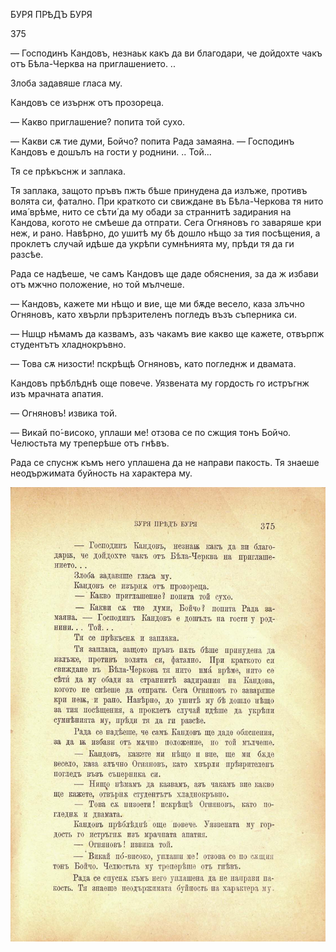 ﻿БУРЯ ПРѢДЪ БУРЯ

375

— Господинъ Кандовъ, незнаьк какъ да ви благодари, че дойдохте чакъ отъ Бѣла-Черква на приглашението. ..

Злоба задавяше гласа му.

Кандовъ се изърнж отъ прозореца.

— Какво приглашение? попита той сухо.

— Какви сѫ тие думи, Бойчо? попита Рада замаяна. — Господинъ Кандовъ е дошълъ на гости у роднини. .. Той...

Тя се прѣкъснж и заплака.

Тя заплака, защото пръвъ пжть бѣше принудена да излъже, противъ волята си, фатално. При краткото си свиждане въ Бѣла-Черкова тя нито има́ врѣме, нито се сѣти́ да му обади за страннитѣ задирания на Кандова, когото не смѣеше да отпрати. Сега Огняновъ го заваряше кри неж, и рано. Навѣрно, до ушитѣ му бѣ дошло нѣщо за тия посѣщения, а проклетъ случай идѣше да укрѣпи сумнѣнията му, прѣди тя да ги разсѣе.

Рада се надѣеше, че самъ Кандовъ ще даде обяснения, за да ж избави отъ мжчно положение, но той мълчеше.

— Кандовъ, кажете ми нѣщо и вие, ще ми бѫде весело, каза злъчно Огняновъ, като хвърли прѣзрителенъ погледъ възъ съперника си.

— Ншцр нѣмамъ да казвамъ, азъ чакамъ вие какво ще кажете, отвърпж студентътъ хладнокръвно.

— Това сѫ низости! пскрѣщѣ Огняновъ, като погледнж и двамата.

Кандовъ прѣблѣднѣ още повече. Уязвената му гордость го истръгнж изъ мрачната апатия.

— Огняновъ! извика той.

— Викай по́-високо, уплаши ме! отзова се по сжщия тонъ Бойчо. Челюстьта му треперѣше отъ гнѣвъ.

Рада се спуснж къмъ него уплашена да не направи пакость. Тя знаеше неодържимата буйность на характера му.

![original](../images/418.jpg)

